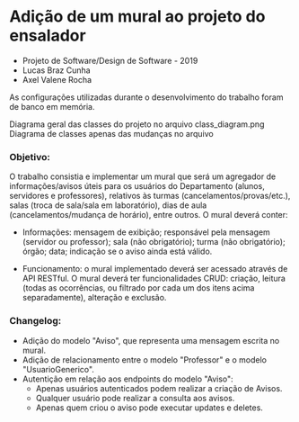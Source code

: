 
# Adição de um mural ao projeto do ensalador

- Projeto de Software/Design de Software - 2019
- Lucas Braz Cunha
- Axel Valene Rocha

As configurações utilizadas durante o desenvolvimento do trabalho foram de banco em memória.

Diagrama geral das classes do projeto no arquivo class_diagram.png
Diagrama de classes apenas das mudanças no arquivo <arquivo>

### Objetivo:
O trabalho consistia e implementar um mural que será um agregador de informações/avisos úteis para os usuários do Departamento (alunos, servidores e professores), relativos às turmas (cancelamentos/provas/etc.), salas (troca de sala/sala em laboratório), dias de aula (cancelamentos/mudança de horário), entre outros. O mural deverá conter:
- Informações: mensagem de exibição; responsável pela mensagem (servidor ou professor); sala (não obrigatório); turma (não obrigatório); órgão; data; indicação se o aviso ainda está válido.

- Funcionamento: o mural implementado deverá ser acessado através de API RESTful. O mural deverá ter funcionalidades CRUD: criação, leitura (todas as ocorrências, ou filtrado por cada um dos itens acima separadamente), alteração e exclusão.

### Changelog:
- Adição do modelo "Aviso", que representa uma mensagem escrita no mural.
- Adição de relacionamento entre o modelo "Professor" e o modelo "UsuarioGenerico".
- Autentição em relação aos endpoints do modelo "Aviso":
	- Apenas usuários autenticados podem realizar a criação de Avisos.
	- Qualquer usuário pode realizar a consulta aos avisos.
	- Apenas quem criou o aviso pode executar updates e deletes.
